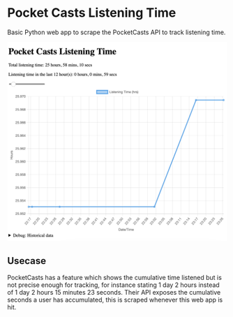 # Pocket Casts Listening Time
Basic Python web app to scrape the PocketCasts API to track listening time.

![Website](website.png)

## Usecase
PocketCasts has a feature which shows the cumulative time listened but is not precise enough for tracking, for instance stating 1 day 2 hours instead of 1 day 2 hours 15 minutes 23 seconds. Their API exposes the cumulative seconds a user has accumulated, this is scraped whenever this web app is hit.

